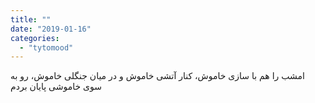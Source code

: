 ```yaml
---
title: ""
date: "2019-01-16"
categories: 
  - "tytomood"
---
```


‏امشب را هم با سازی خاموش، کنار آتشی خاموش و در میان جنگلی خاموش، رو به سوی خاموشی پایان بردم
